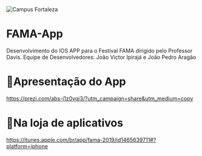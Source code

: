 ![Campus Fortaleza](https://vestibular.mundoeducacao.bol.uol.com.br/upload/vestibular/-5970b47d0a1f8.jpg)

# FAMA-App
Desenvolvimento do IOS APP para  o Festival FAMA dirigido pelo Professor Davis.
Equipe de Desenvolvedores: João Victor Ipirajá e João Pedro Aragão 
# 📖Apresentação do App
https://prezi.com/abs-i1z0vqj3/?utm_campaign=share&utm_medium=copy
# 📱Na loja de aplicativos
https://itunes.apple.com/br/app/fama-2019/id1465639711#?platform=iphone

